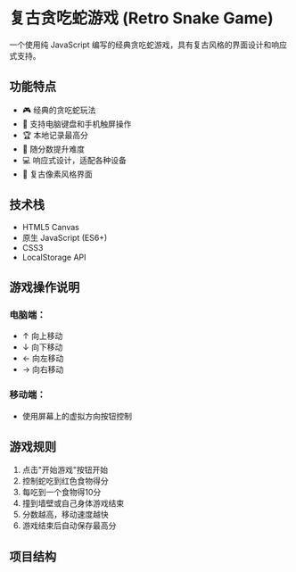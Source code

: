 # 复古贪吃蛇游戏 (Retro Snake Game)

一个使用纯 JavaScript 编写的经典贪吃蛇游戏，具有复古风格的界面设计和响应式支持。

## 功能特点

- 🎮 经典的贪吃蛇玩法
- 📱 支持电脑键盘和手机触屏操作
- 🏆 本地记录最高分
- 🎯 随分数提升难度
- 💻 响应式设计，适配各种设备
- 🎨 复古像素风格界面

## 技术栈

- HTML5 Canvas
- 原生 JavaScript (ES6+)
- CSS3
- LocalStorage API

## 游戏操作说明

### 电脑端：
- ↑ 向上移动
- ↓ 向下移动
- ← 向左移动
- → 向右移动

### 移动端：
- 使用屏幕上的虚拟方向按钮控制

## 游戏规则

1. 点击"开始游戏"按钮开始
2. 控制蛇吃到红色食物得分
3. 每吃到一个食物得10分
4. 撞到墙壁或自己身体游戏结束
5. 分数越高，移动速度越快
6. 游戏结束后自动保存最高分

## 项目结构 